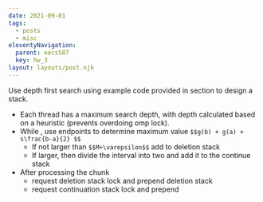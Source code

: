 ```yaml
---
date: 2021-09-01
tags:
  - posts
  - misc
eleventyNavigation:
  parent: eecs587
  key: hw_3
layout: layouts/post.njk
---
```


Use depth first search using example code provided in section to design a 
stack.


* Each thread has a maximum search depth, with depth calculated based on a heuristic (prevents overdoing omp lock).
* While , use endpoints to determine maximum value `$$g(b) + g(a) + s\frac{b-a}{2} $$`
  * If not larger than `$$M+\varepsilon$$` add to deletion stack
  * If larger, then divide the interval into two and add it to the continue stack
* After processing the chunk
  * request deletion stack lock and prepend deletion stack
  * request continuation stack lock and prepend 

